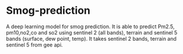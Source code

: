 # Smog-prediction
A deep learning model for smog prediction. It is able to predict Pm2.5, pm10,no2,co and so2 using sentinel 2 (all bands), terrain and sentinel 5 bands (surface, dew point, temp). It takes sentinel 2 bands, terrain and sentinel 5 from gee api.
